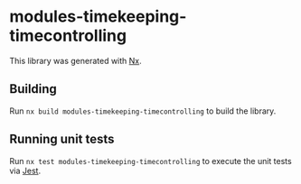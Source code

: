 # modules-timekeeping-timecontrolling

This library was generated with [Nx](https://nx.dev).

## Building

Run `nx build modules-timekeeping-timecontrolling` to build the library.

## Running unit tests

Run `nx test modules-timekeeping-timecontrolling` to execute the unit tests via [Jest](https://jestjs.io).

